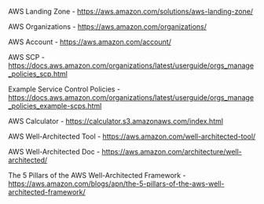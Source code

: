 AWS Landing Zone - https://aws.amazon.com/solutions/aws-landing-zone/

AWS Organizations - https://aws.amazon.com/organizations/

AWS Account - https://aws.amazon.com/account/

AWS SCP - https://docs.aws.amazon.com/organizations/latest/userguide/orgs_manage_policies_scp.html

Example Service Control Policies - https://docs.aws.amazon.com/organizations/latest/userguide/orgs_manage_policies_example-scps.html

AWS Calculator - https://calculator.s3.amazonaws.com/index.html

AWS Well-Architected Tool - https://aws.amazon.com/well-architected-tool/

AWS Well-Architected Doc - https://aws.amazon.com/architecture/well-architected/

The 5 Pillars of the AWS Well-Architected Framework - https://aws.amazon.com/blogs/apn/the-5-pillars-of-the-aws-well-architected-framework/

